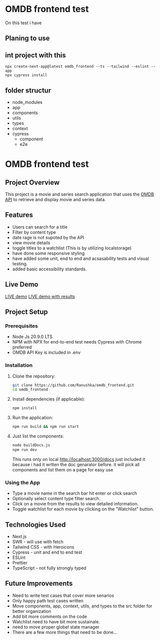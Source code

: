 # OMDB frontend test

On this test i have

## Planing to use

## int project with this

```
npx create-next-app@latest omdb_frontend --ts --tailwind --eslint --app
npx cypress install
```

## folder structur

- node_modules
- app
- components
- utils
- types
- context
- cypress
  - component
  - e2e

# OMDB frontend test

## Project Overview

This project is a movie and series search application that uses the [OMDB API](https://www.omdbapi.com/) to retrieve and display movie and series data.

## Features

- Users can search for a title
- Filter by content type
- date rage is not supoted by the API
- view movie details
- toggle titles to a watchlist (This is by utilizing localstorage)
- have done some responsive styling
- have added some unit, end to end and acsasability tests and visual testing.
- added basic accessibility standards.

## Live Demo

[LIVE demo](https://omdb-frontend-virid.vercel.app/)
[LIVE demo with results](https://omdb-frontend-virid.vercel.app/?q=Batman&oid=tt0372784)

## Project Setup

### Prerequisites

- Node Js 20.9.0 LTS
- NPM with NPX for end-to-end test needs Cypress with Chrome preferred
- OMDB API Key is included in .env

### Installation

1. Clone the repository:

   ```bash
   git clone https://github.com/Ranushka/omdb_frontend.git
   cd omdb_frontend
   ```

2. Install dependencies (if applicable):

   ```bash
   npm install
   ```

3. Run the application:

   ```bash
   npm run build && npm run start
   ```

4. Just list the components:

   ```bash
   node buildDocs.js
   npm run dev
   ```

   This runs only on local [http://localhost:3000/docs](http://localhost:3000/docs) just
   included it because i had it wrtten the doc genarator before. it will pick all components
   and list them on a page for easy use

### Using the App

- Type a movie name in the search bar hit enter or click search
- Optionally select content type filter search.
- Click on a movie from the results to view detailed information.
- Toggle watchlist for each movie by clicking on the "Watchlist" button.

## Technologies Used

- Next.js
- SWR - will use with fetch
- Tailwind CSS - with Heroicons
- Cypress - unit and end to end test
- ESLint
- Prettier
- TypeScript - not fully strongly typed

## Future Improvements

- Need to write test cases that cover more senarios
- Only happy path test cases written
- Move components, app, context, utils, and types to the src folder for better organization
- Add bit more comments on the code
- Watchlist need to have bit more sustainale.
- need to move proper globel state manager
- There are a few more things that need to be done...
